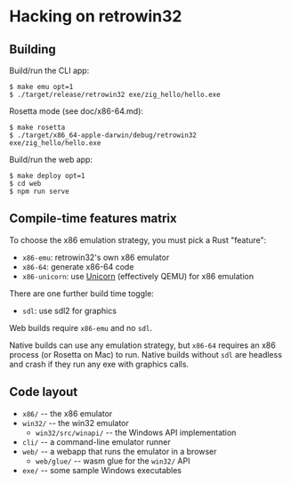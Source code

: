 # Hacking on retrowin32

## Building

Build/run the CLI app:

```
$ make emu opt=1
$ ./target/release/retrowin32 exe/zig_hello/hello.exe
```

Rosetta mode (see doc/x86-64.md):

```
$ make rosetta
$ ./target/x86_64-apple-darwin/debug/retrowin32 exe/zig_hello/hello.exe
```

Build/run the web app:

```
$ make deploy opt=1
$ cd web
$ npm run serve
```

## Compile-time features matrix

To choose the x86 emulation strategy, you must pick a Rust "feature":

- `x86-emu`: retrowin32's own x86 emulator
- `x86-64`: generate x86-64 code
- `x86-unicorn`: use [Unicorn](https://www.unicorn-engine.org/) (effectively
  QEMU) for x86 emulation

There are one further build time toggle:

- `sdl`: use sdl2 for graphics

Web builds require `x86-emu` and no `sdl`.

Native builds can use any emulation strategy, but `x86-64` requires an x86
process (or Rosetta on Mac) to run. Native builds without `sdl` are headless and
crash if they run any exe with graphics calls.

## Code layout

- `x86/` -- the x86 emulator
- `win32/` -- the win32 emulator
  - `win32/src/winapi/` -- the Windows API implementation
- `cli/` -- a command-line emulator runner
- `web/` -- a webapp that runs the emulator in a browser
  - `web/glue/` -- wasm glue for the `win32/` API
- `exe/` -- some sample Windows executables
